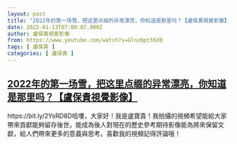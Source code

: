 ```yaml
---
layout: post
title: "2022年的第一场雪，把这里点缀的异常漂亮，你知道是那里吗？【盧保貴視覺影像】"
date: 2022-01-13T07:00:07.000Z
author: 盧保貴視覺影像
from: https://www.youtube.com/watch?v=Glnz6ptt6dQ
tags: [ 盧保貴 ]
categories: [ 盧保貴 ]
---
```

<!--1642057207000-->
[2022年的第一场雪，把这里点缀的异常漂亮，你知道是那里吗？【盧保貴視覺影像】](https://www.youtube.com/watch?v=Glnz6ptt6dQ)
------

<div>
https://bit.ly/2YsRD8D哈嘍，大家好！我是盧寶貴！我拍攝的視頻希望能給大家帶來貢獻能夠留存後世，能成為後人對現在的歷史參考期待影像能為將來保留文獻，給人們帶來更多的意義與思考。喜歡我的視頻記得評論哦！
</div>
